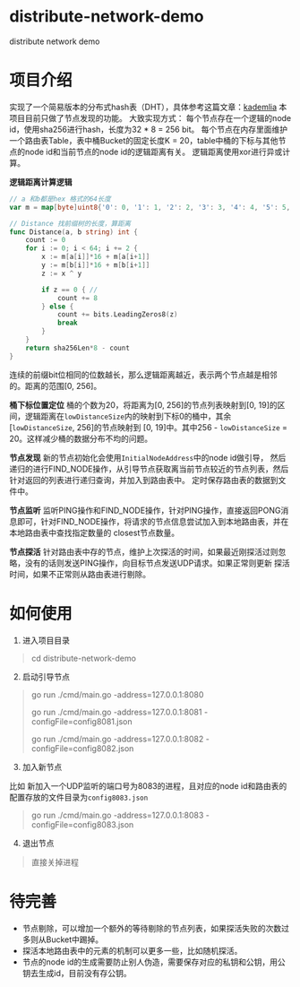 # distribute-network-demo
distribute network demo

# 项目介绍
实现了一个简易版本的分布式hash表（DHT），具体参考这篇文章：[kademlia](https://pdos.csail.mit.edu/~petar/papers/maymounkov-kademlia-lncs.pdf)
本项目目前只做了节点发现的功能。
大致实现方式：
每个节点存在一个逻辑的node id，使用sha256进行hash，长度为32 * 8 = 256 bit。
每个节点在内存里面维护一个路由表Table，表中桶Bucket的固定长度K = 20，table中桶的下标与其他节点的node id和当前节点的node id的逻辑距离有关。
逻辑距离使用xor进行异或计算。

**逻辑距离计算逻辑**
```go
// a 和b都是hex 格式的64长度
var m = map[byte]uint8{'0': 0, '1': 1, '2': 2, '3': 3, '4': 4, '5': 5, '6': 6, '7': 7, '8': 8, '9': 9, 'a': 10, 'b': 11, 'c': 12, 'd': 13, 'e': 14, 'f': 15}

// Distance 找前缀树的长度，算距离
func Distance(a, b string) int {
	count := 0
	for i := 0; i < 64; i += 2 {
		x := m[a[i]]*16 + m[a[i+1]]
		y := m[b[i]]*16 + m[b[i+1]]
		z := x ^ y

		if z == 0 { //
			count += 8
		} else {
			count += bits.LeadingZeros8(z)
			break
		}
	}
	return sha256Len*8 - count
}
```
连续的前缀bit位相同的位数越长，那么逻辑距离越近，表示两个节点越是相邻的。距离的范围[0, 256]。

**桶下标位置定位**
桶的个数为20，将距离为[0, 256]的节点列表映射到[0, 19]的区间，逻辑距离在`lowDistanceSize`内的映射到下标0的桶中，其余[`lowDistanceSize`, 256]的节点映射到
[0, 19]中。其中256 - `lowDistanceSize` = 20。这样减少桶的数据分布不均的问题。

**节点发现**
新的节点初始化会使用`InitialNodeAddress`中的node id做引导，
然后递归的进行FIND_NODE操作，从引导节点获取离当前节点较近的节点列表，然后针对返回的列表进行递归查询，并加入到路由表中。
定时保存路由表的数据到文件中。

**节点监听**
监听PING操作和FIND_NODE操作，针对PING操作，直接返回PONG消息即可，针对FIND_NODE操作，将请求的节点信息尝试加入到本地路由表，并在本地路由表中查找指定数量的
closest节点数量。

**节点探活**
针对路由表中存的节点，维护上次探活的时间，如果最近刚探活过则忽略，没有的话则发送PING操作，向目标节点发送UDP请求。如果正常则更新
探活时间，如果不正常则从路由表进行剔除。

# 如何使用
1. 进入项目目录
> cd distribute-network-demo
2. 启动引导节点
> go run ./cmd/main.go -address=127.0.0.1:8080
> 
> go run ./cmd/main.go -address=127.0.0.1:8081 -configFile=config8081.json
> 
> go run ./cmd/main.go -address=127.0.0.1:8082 -configFile=config8082.json


3. 加入新节点

比如 新加入一个UDP监听的端口号为8083的进程，且对应的node id和路由表的配置存放的文件目录为`config8083.json`
> go run ./cmd/main.go -address=127.0.0.1:8083 -configFile=config8083.json

4. 退出节点
> 直接关掉进程


# 待完善
- 节点剔除，可以增加一个额外的等待剔除的节点列表，如果探活失败的次数过多则从Bucket中踢掉。
- 探活本地路由表中的元素的机制可以更多一些，比如随机探活。
- 节点的node id的生成需要防止别人伪造，需要保存对应的私钥和公钥，用公钥去生成id，目前没有存公钥。